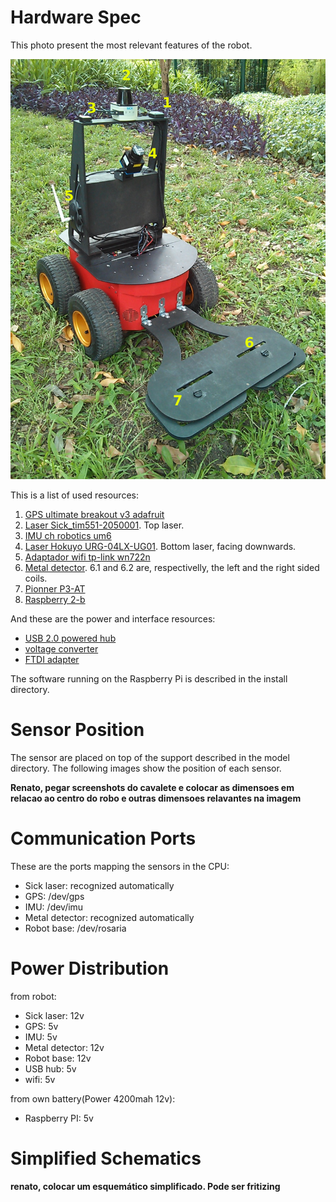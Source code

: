 # Hardware Spec

This photo present the most relevant features of the robot.

![Alt text](./hardware/numbered_sensors.jpg?raw=true "Mine detection robot")


This is a list of used resources:

1. [GPS ultimate breakout v3 adafruit](https://www.adafruit.com/product/746)
2. [Laser Sick_tim551-2050001](https://www.sick.com/us/en/detection-and-ranging-solutions/2d-laser-scanners/tim5xx/tim551-2050001/p/p343045). Top laser.
3. [IMU ch robotics um6](http://www.chrobotics.com/shop/orientation-sensor-um6)
4. [Laser Hokuyo URG-04LX-UG01](https://www.hokuyo-aut.jp/02sensor/07scanner/urg_04lx_ug01.html). Bottom laser, facing downwards.
5. [Adaptador wifi tp-link wn722n](http://www.tp-link.com/en/download/TL-WN722N.html)
6. [Metal detector](https://github.com/ras-sight/metal_detector_msgs). 6.1 and 6.2 are, respectivelly, the left and the right sided coils.
7. [Pionner P3-AT](http://www.mobilerobots.com/ResearchRobots/P3AT.aspx)
8. [Raspberry 2-b](https://www.raspberrypi.org/products/raspberry-pi-2-model-b/)

And these are the power and interface resources:
- [USB 2.0 powered hub](https://www.adafruit.com/products/961)
- [voltage converter]()
- [FTDI adapter]()


The software running on the Raspberry Pi is described in the install directory.

# Sensor Position

The sensor are placed on top of the support described in the model directory.
The following images show the position of each sensor.

**Renato, pegar screenshots do cavalete e colocar as dimensoes em relacao ao centro do robo
e outras dimensoes relavantes na imagem**

# Communication Ports
  These are the ports mapping the sensors in the CPU:
  - Sick laser: recognized automatically
  - GPS: /dev/gps
  - IMU: /dev/imu
  - Metal detector: recognized automatically
  - Robot base: /dev/rosaria

# Power Distribution

 from robot:
 - Sick laser: 12v
 - GPS:  5v
 - IMU:  5v
 - Metal detector: 12v
 - Robot base: 12v
 - USB hub: 5v
 - wifi: 5v

 from own battery(Power 4200mah 12v):
 - Raspberry PI: 5v
 
# Simplified Schematics

**renato, colocar um esquemático simplificado. Pode ser fritizing**


